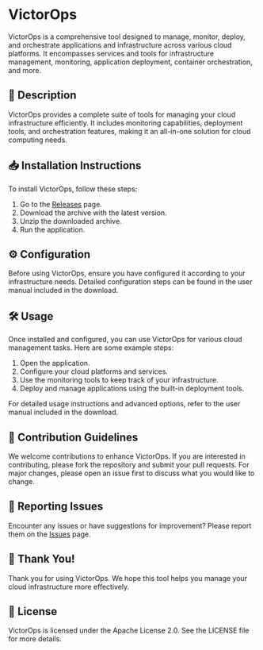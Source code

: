 # VictorOps

VictorOps is a comprehensive tool designed to manage, monitor, deploy, and orchestrate applications and infrastructure across various cloud platforms. It encompasses services and tools for infrastructure management, monitoring, application deployment, container orchestration, and more.

## 📜 Description

VictorOps provides a complete suite of tools for managing your cloud infrastructure efficiently. It includes monitoring capabilities, deployment tools, and orchestration features, making it an all-in-one solution for cloud computing needs.

## 📥 Installation Instructions

To install VictorOps, follow these steps:

1. Go to the [Releases](../../releases) page.
2. Download the archive with the latest version.
3. Unzip the downloaded archive.
4. Run the application.

## ⚙️ Configuration

Before using VictorOps, ensure you have configured it according to your infrastructure needs. Detailed configuration steps can be found in the user manual included in the download.

## 🛠️ Usage

Once installed and configured, you can use VictorOps for various cloud management tasks. Here are some example steps:

1. Open the application.
2. Configure your cloud platforms and services.
3. Use the monitoring tools to keep track of your infrastructure.
4. Deploy and manage applications using the built-in deployment tools.

For detailed usage instructions and advanced options, refer to the user manual included in the download.

## 🤝 Contribution Guidelines

We welcome contributions to enhance VictorOps. If you are interested in contributing, please fork the repository and submit your pull requests. For major changes, please open an issue first to discuss what you would like to change.

## 🐞 Reporting Issues

Encounter any issues or have suggestions for improvement? Please report them on the [Issues](../../issues) page.

## 🌟 Thank You!

Thank you for using VictorOps. We hope this tool helps you manage your cloud infrastructure more effectively.

## 📄 License

VictorOps is licensed under the Apache License 2.0. See the LICENSE file for more details.
